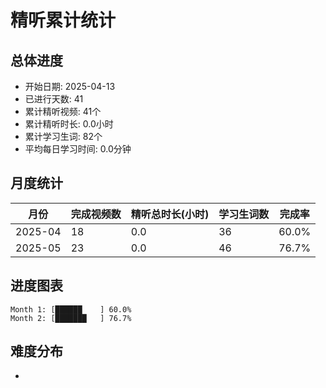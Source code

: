 # 精听累计统计

## 总体进度

- 开始日期: 2025-04-13
- 已进行天数: 41
- 累计精听视频: 41个
- 累计精听时长: 0.0小时
- 累计学习生词: 82个
- 平均每日学习时间: 0.0分钟

## 月度统计

| 月份 | 完成视频数 | 精听总时长(小时) | 学习生词数 | 完成率 |
|-----|-----------|----------------|----------|-------|
| 2025-04 | 18 | 0.0 | 36 | 60.0% |
| 2025-05 | 23 | 0.0 | 46 | 76.7% |

## 进度图表

```
Month 1: [██████    ] 60.0%
Month 2: [███████   ] 76.7%
```

## 难度分布

- [简单/中等/困难]: 41 (100.0%)